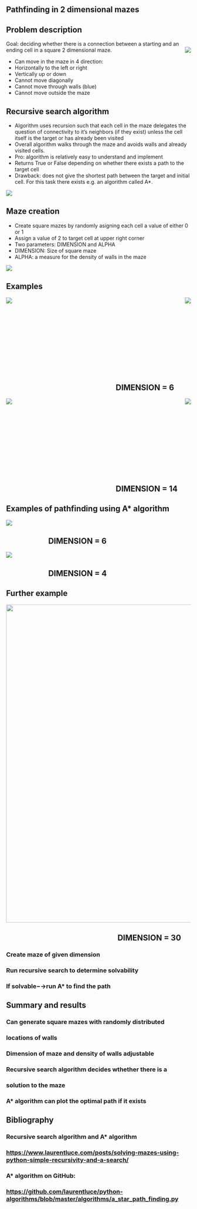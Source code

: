## Pathfinding in 2 dimensional mazes

## Problem description
Goal: deciding whether there is a connection between a
starting and an ending cell in a square 2 dimensional maze.
<img align="right"  src="https://github.com/blatmand/pathfinding_in_maze/blob/master/Example_Grid.png">

* Can move in the maze in 4
direction:
* Horizontally to the left or
right
* Vertically up or down
* Cannot move diagonally
* Cannot move through walls
(blue)
* Cannot move outside the maze

## Recursive search algorithm

* Algorithm uses recursion such that each cell in the maze
delegates the question of connectivity to it’s neighbors (if they
exist) unless the cell itself is the target or has already been
visited
* Overall algorithm walks through the maze and avoids walls
and already visited cells.
* Pro: algorithm is relatively easy to understand and implement
* Returns True or False depending on whether there exists a
path to the target cell
* Drawback: does not give the shortest path between the target
and initial cell. For this task there exists e.g. an algorithm
called A*.
<img align="center"  src="https://github.com/blatmand/pathfinding_in_maze/blob/master/recursive_search_algorithm.JPG">

## Maze creation

* Create square mazes by randomly asigning each cell a value of
either 0 or 1
* Assign a value of 2 to target cell at upper right corner
* Two parameters: DIMENSION and ALPHA
* DIMENSION: Size of square maze
* ALPHA: a measure for the density of walls in the maze

<img align="center"  src="https://github.com/blatmand/pathfinding_in_maze/blob/master/probabilities.png">

## Examples
<img align="left"  src="https://github.com/blatmand/pathfinding_in_maze/blob/master/True2.JPG">
<img align="right"  src="https://github.com/blatmand/pathfinding_in_maze/blob/master/False2.JPG">

<p>&nbsp;</p>
<p>&nbsp;</p>
<p>&nbsp;</p>
<p>&nbsp;</p>
<p>&nbsp;</p>
<p>&nbsp;</p>
<p>&nbsp;</p>

## &emsp;&emsp;&emsp;&emsp;&emsp;&emsp;&emsp;&emsp;&emsp;&emsp;&emsp;&emsp;&emsp;&emsp; DIMENSION = 6
<img align="left"  src="https://github.com/blatmand/pathfinding_in_maze/blob/master/True.JPG">
<img align="right"  src="https://github.com/blatmand/pathfinding_in_maze/blob/master/False.JPG">

<p>&nbsp;</p>
<p>&nbsp;</p>
<p>&nbsp;</p>
<p>&nbsp;</p>
<p>&nbsp;</p>
<p>&nbsp;</p>
<p>&nbsp;</p>

## &emsp;&emsp;&emsp;&emsp;&emsp;&emsp;&emsp;&emsp;&emsp;&emsp;&emsp;&emsp;&emsp;&emsp; DIMENSION = 14

## Examples of pathfinding using A* algorithm

<img align="center"  src="https://github.com/blatmand/pathfinding_in_maze/blob/master/Plot1.png">

## &emsp;&emsp;&emsp;&emsp;&emsp;&nbsp; DIMENSION = 6

<img align="center"  src="https://github.com/blatmand/pathfinding_in_maze/blob/master/Plot2.png">

## &emsp;&emsp;&emsp;&emsp;&emsp;&nbsp; DIMENSION = 4

## Further example

<img align="center" width = "864"   src="https://github.com/blatmand/pathfinding_in_maze/blob/master/Plot3.png">

## &emsp;&emsp;&emsp;&emsp;&emsp;&emsp;&emsp;&emsp;&emsp;&emsp;&emsp;&emsp;&emsp;&emsp;&nbsp; DIMENSION = 30

### Create maze of given dimension
### Run recursive search to determine solvability
### If solvable−→run A* to find the path

## Summary and results

### Can generate square mazes with randomly distributed
### locations of walls
### Dimension of maze and density of walls adjustable
### Recursive search algorithm decides wthether there is a
### solution to the maze
### A* algorithm can plot the optimal path if it exists

## Bibliography

### Recursive search algorithm and A* algorithm
### https://www.laurentluce.com/posts/solving-mazes-using-python-simple-recursivity-and-a-search/
### A* algorithm on GitHub:
### https://github.com/laurentluce/python-algorithms/blob/master/algorithms/a_star_path_finding.py
